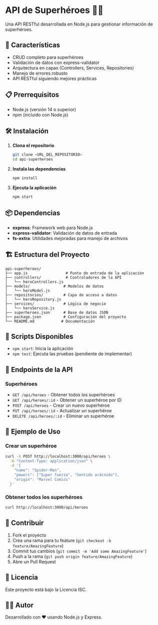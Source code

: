 # API de Superhéroes 🦸‍♂️

Una API RESTful desarrollada en Node.js para gestionar información de superhéroes.

## 🚀 Características

- CRUD completo para superhéroes
- Validación de datos con express-validator
- Arquitectura en capas (Controllers, Services, Repositories)
- Manejo de errores robusto
- API RESTful siguiendo mejores prácticas

## 📋 Prerrequisitos

- Node.js (versión 14 o superior)
- npm (incluido con Node.js)

## 🛠️ Instalación

1. **Clona el repositorio**
   ```bash
   git clone <URL_DEL_REPOSITORIO>
   cd api-superheroes
   ```

2. **Instala las dependencias**
   ```bash
   npm install
   ```

3. **Ejecuta la aplicación**
   ```bash
   npm start
   ```

## 📦 Dependencias

- **express**: Framework web para Node.js
- **express-validator**: Validación de datos de entrada
- **fs-extra**: Utilidades mejoradas para manejo de archivos

## 🏗️ Estructura del Proyecto

```
api-superheroes/
├── app.js                 # Punto de entrada de la aplicación
├── controllers/           # Controladores de la API
│   └── heroControllers.js
├── models/               # Modelos de datos
│   └── heroModel.js
├── repositorios/         # Capa de acceso a datos
│   └── heroRepository.js
├── services/             # Lógica de negocio
│   └── heroService.js
├── superheroes.json      # Base de datos JSON
├── package.json          # Configuración del proyecto
└── README.md            # Documentación
```

## 🔧 Scripts Disponibles

- `npm start`: Inicia la aplicación
- `npm test`: Ejecuta las pruebas (pendiente de implementar)

## 📡 Endpoints de la API

### Superhéroes

- `GET /api/heroes` - Obtener todos los superhéroes
- `GET /api/heroes/:id` - Obtener un superhéroe por ID
- `POST /api/heroes` - Crear un nuevo superhéroe
- `PUT /api/heroes/:id` - Actualizar un superhéroe
- `DELETE /api/heroes/:id` - Eliminar un superhéroe

## 📝 Ejemplo de Uso

### Crear un superhéroe
```bash
curl -X POST http://localhost:3000/api/heroes \
  -H "Content-Type: application/json" \
  -d '{
    "name": "Spider-Man",
    "powers": ["Super fuerza", "Sentido arácnido"],
    "origin": "Marvel Comics"
  }'
```

### Obtener todos los superhéroes
```bash
curl http://localhost:3000/api/heroes
```

## 🤝 Contribuir

1. Fork el proyecto
2. Crea una rama para tu feature (`git checkout -b feature/AmazingFeature`)
3. Commit tus cambios (`git commit -m 'Add some AmazingFeature'`)
4. Push a la rama (`git push origin feature/AmazingFeature`)
5. Abre un Pull Request

## 📄 Licencia

Este proyecto está bajo la Licencia ISC.

## 👨‍💻 Autor

Desarrollado con ❤️ usando Node.js y Express. 